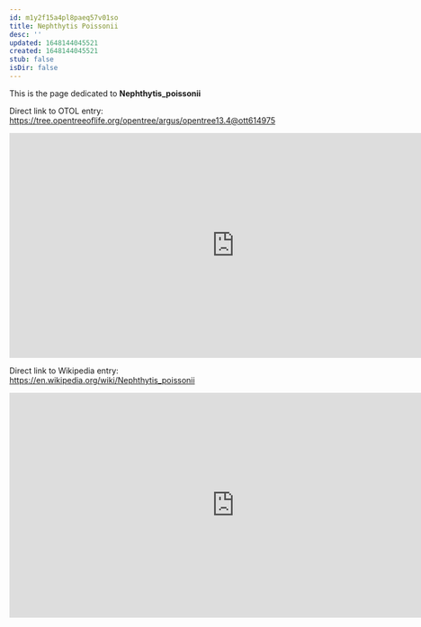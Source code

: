 ```yaml
---
id: m1y2f15a4pl8paeq57v01so
title: Nephthytis Poissonii
desc: ''
updated: 1648144045521
created: 1648144045521
stub: false
isDir: false
---
```

This is the page dedicated to **Nephthytis_poissonii**


Direct link to OTOL entry: https://tree.opentreeoflife.org/opentree/argus/opentree13.4@ott614975



<html>
    <body>
    <iframe src="https://tree.opentreeoflife.org/opentree/argus/opentree13.4@ott614975"
    width="800" height="400" frameborder="0" allowfullscreen> </iframe>
    </body>
</html>
    


Direct link to Wikipedia entry: https://en.wikipedia.org/wiki/Nephthytis_poissonii



<html>
    <body>
    <iframe src="https://en.wikipedia.org/wiki/Nephthytis_poissonii"
    width="800" height="400" frameborder="0" allowfullscreen> </iframe>
    </body>
</html>
    
